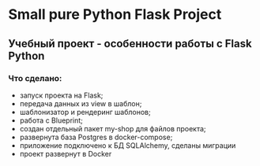 # Small pure Python Flask Project
## Учебный проект - особенности работы с Flask Python

### Что сделано:
+ запуск проекта на Flask;
+ передача данных из view в шаблон;
+ шаблонизатор и рендеринг шаблонов;
+ работа с Blueprint;
+ создан отдельный пакет my-shop для файлов проекта;
+ развернута база Postgres в docker-compose;  
+ приложение подключено к БД SQLAlchemy, сделаны миграции
+ проект развернут в Docker

